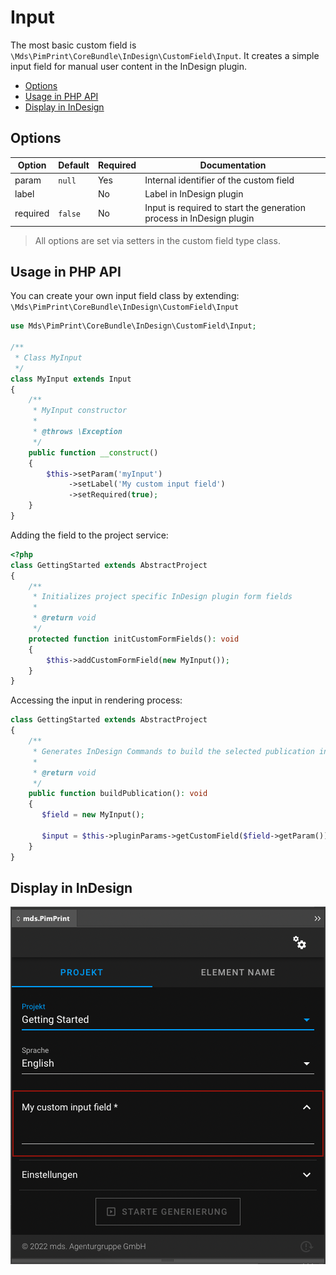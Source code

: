# Input

The most basic custom field is `\Mds\PimPrint\CoreBundle\InDesign\CustomField\Input`. It creates a simple input field for manual user content in the InDesign plugin.

* [Options](#page_options)
* [Usage in PHP API](#page_Usage_in_PHP_API)
* [Display in InDesign](#page_Display_in_InDesign)

## Options

| Option   | Default | Required | Documentation                                                        |
|----------|---------|----------|----------------------------------------------------------------------|
| param    | `null`  | Yes      | Internal identifier of the custom field                              |
| label    |         | No       | Label in InDesign plugin                                             |
| required | `false` | No       | Input is required to start the generation process in InDesign plugin |

> All options are set via setters in the custom field type class.

## Usage in PHP API

You can create your own input field class by extending: \
`\Mds\PimPrint\CoreBundle\InDesign\CustomField\Input`

```php
use Mds\PimPrint\CoreBundle\InDesign\CustomField\Input;

/**
 * Class MyInput
 */
class MyInput extends Input
{
    /**
     * MyInput constructor
     *
     * @throws \Exception
     */
    public function __construct()
    {
        $this->setParam('myInput')
             ->setLabel('My custom input field')
             ->setRequired(true);
    }
}
```

Adding the field to the project service:

```php
<?php
class GettingStarted extends AbstractProject
{
    /**
     * Initializes project specific InDesign plugin form fields
     *
     * @return void
     */
    protected function initCustomFormFields(): void
    {
        $this->addCustomFormField(new MyInput());
    }
}
```

Accessing the input in rendering process:

```php
class GettingStarted extends AbstractProject
{
    /**
     * Generates InDesign Commands to build the selected publication in InDesign.
     *
     * @return void
     */
    public function buildPublication(): void
    {
       $field = new MyInput();
       
       $input = $this->pluginParams->getCustomField($field->getParam());
    }
}
```

## Display in InDesign

![Plugin CustomField Input](../../img/plugin-customField_input.png)
